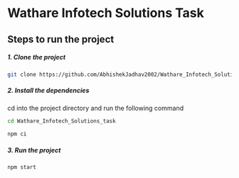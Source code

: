 # Wathare Infotech Solutions Task



## Steps to run the project
##### 1. Clone the project
```bash
git clone https://github.com/AbhishekJadhav2002/Wathare_Infotech_Solutions_task.git
```
##### 2. Install the dependencies
cd into the project directory and run the following command
```bash
cd Wathare_Infotech_Solutions_task
```
```bash
npm ci
```

##### 3. Run the project
```bash
npm start
```